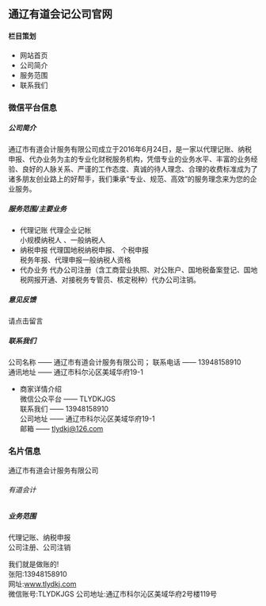## 通辽有道会记公司官网

#### 栏目策划
+ 网站首页
+ 公司简介
+ 服务范围
+ 联系我们


### 微信平台信息
##### 公司简介
通辽市有道会计服务有限公司成立于2016年6月24日，是一家以代理记账、纳税申报、代办业务为主的专业化财税服务机构，凭借专业的业务水平、丰富的业务经验、良好的人脉关系、严谨的工作态度、真诚的待人理念、合理的收费标准成为了诸多朋友创业路上的好帮手，我们秉承“专业、规范、高效”的服务理念来为您的企业服务。

##### 服务范围/主要业务

+ 代理记账
代理企业记帐  
小规模纳税人 、一般纳税人
+ 纳税申报
代理国地税纳税申报、 个税申报  
税务年报、代理申报一般纳税人资格
+ 代办业务
代办公司注册（含工商营业执照、对公账户、国地税备案登记、国地税网报开通、对接税务专管员、核定税种）代办公司注销。

##### 意见反馈
请点击留言

##### 联系我们
公司名称 —— 通辽市有道会计服务有限公司；
联系电话 —— 13948158910  
通讯地址 —— 通辽市科尔沁区美域华府19-1
+ 商家详情介绍  
 微信公众平台 —— TLYDKJGS  
联系我们 —— 13948158910  
公司地址 —— 通辽市科尔沁区美域华府19-1  
邮箱 —— tlydkj@126.com


### 名片信息
通辽市有道会计服务有限公司
###### 有道会计  
##### 业务范围
代理记账、纳税申报  
公司注册、公司注销

我们就是做账的!  
张阳:13948158910  
网址:www.tlydkj.com  
微信账号:TLYDKJGS
公司地址:通辽市科尔沁区美域华府2号楼119号

